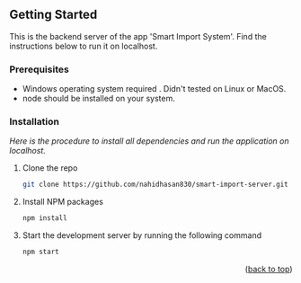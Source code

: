 <div id="top"></div>

<!-- GETTING STARTED -->

## Getting Started

This is the backend server of the app 'Smart Import System'. Find the instructions below to run it on localhost.

### Prerequisites

- Windows operating system required . Didn't tested on Linux or MacOS.
- node should be installed on your system.

### Installation

_Here is the procedure to install all dependencies and run the application on localhost._

1. Clone the repo
   ```sh
   git clone https://github.com/nahidhasan830/smart-import-server.git
   ```
2. Install NPM packages
   ```sh
   npm install
   ```
3. Start the development server by running the following command
   ```sh
   npm start
   ```

<p align="right">(<a href="#top">back to top</a>)</p>
